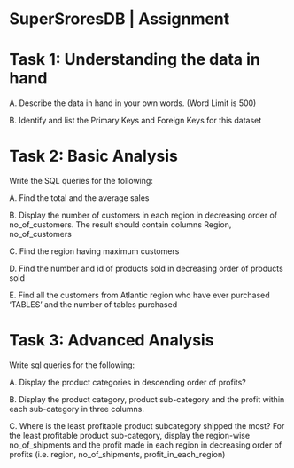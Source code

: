 # SuperSroresDB | Assignment

# Task 1: Understanding the data in hand

A. Describe the data in hand in your own words. (Word Limit is 500)

B. Identify and list the Primary Keys and Foreign Keys for this dataset

# Task 2: Basic Analysis

Write the SQL queries for the following:

A. Find the total and the average sales

B. Display the number of customers in each region in decreasing order of
no_of_customers. The result should contain columns Region, no_of_customers

C. Find the region having maximum customers

D. Find the number and id of products sold in decreasing order of products sold

E. Find all the customers from Atlantic region who have ever purchased ‘TABLES’ and
the number of tables purchased

# Task 3: Advanced Analysis

Write sql queries for the following:

A. Display the product categories in descending order of profits?

B. Display the product category, product sub-category and the profit within each sub-category in three columns.

C. Where is the least profitable product subcategory shipped the most? 
For the least profitable product sub-category, display the region-wise no_of_shipments and the profit made in each region in decreasing order of profits (i.e. region, no_of_shipments, profit_in_each_region)
